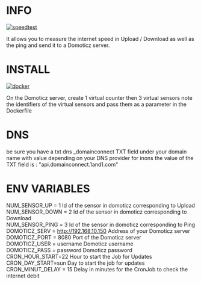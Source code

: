 # INFO 
[![speedtest](https://img.shields.io/static/v1?label=based_on&message=speedtest-cli&color=blue)](link=https://github.com/sivel/speedtest-cli,float="left")

 It allows you to measure the internet speed in Upload / Download as well as the ping and send it to a Domoticz server.

# INSTALL 
[![docker](https://img.shields.io/static/v1?label=docker&message=debitmonitor&color=green)](link=https://hub.docker.com/r/goodlinux/debitmonitor,float="left")
 
 On the Domoticz server, create 1 virtual counter then 3 virtual sensors 
 note the identifiers of the virtual sensors 
 and pass them as a parameter in the Dockerfile 
 
# DNS 
 be sure you have a txt dns _domainconnect TXT field under your domain name with value depending on your DNS provider 
 for inons the value of the TXT field is : "api.domainconnect.1and1.com"
 
# ENV VARIABLES 
 NUM_SENSOR_UP = 1      Id of the sensor in domoticz corresponding to Upload   
 NUM_SENSOR_DOWN = 2    Id of the sensor in domoticz corresponding to Download   
 NUM_SENSOR_PING = 3    Id of the sensor in domoticz corresponding to Ping   
 DOMOTICZ_SERV = http://192.168.10.150    Address of your Domoticz server   
 DOMOTICZ_PORT = 8080    Port of the Domoticz server   
 DOMOTICZ_USER = username    Domoticz username   
 DOMOTICZ_PASS = password    Domoticz password   
 CRON_HOUR_START=22   Hour to start the Job for Updates  
 CRON_DAY_START=sun   Day to start the job for updates  
 CRON_MINUT_DELAY = 15       Delay in minutes for the CronJob to check the internet debit  
